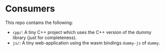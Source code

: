 # Consumers

This repo contains the following:

- `cpp/`: A tiny C++ project which uses the C++ version of the dummy library (just for completeness).
- `js/`: A tiny web-application using the wasm bindings `dummy-js` of `dummy`.

